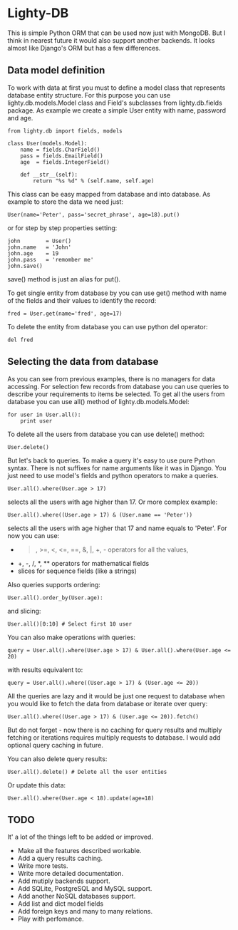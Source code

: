 Lighty-DB
=========

This is simple Python ORM that can be used now just with MongoDB. But I think 
in nearest future it would also support another backends. It looks almost like
Django's ORM but has a few differences.


Data model definition
---------------------

To work with data at first you must to define a model class that represents
database entity structure. For this purpose you can use lighty.db.models.Model
class and Field's subclasses from lighty.db.fields package. As example we create
a simple User entity with name, password and age.

	from lighty.db import fields, models

	class User(models.Model):
		name = fields.CharField()
		pass = fields.EmailField()
		age  = fields.IntegerField()

		def __str__(self):
			return "%s %d" % (self.name, self.age)

This class can be easy mapped from database and into database. As example to
store the data we need just:

	User(name='Peter', pass='secret_phrase', age=18).put()

or for step by step properties setting:

	john		= User()
	john.name	= 'John'
	john.age	= 19
	john.pass	= 'remomber me'
	john.save()

save() method is just an alias for put().

To get single entity from database by you can use get() method with name of the
fields and their values to identify the record:

	fred = User.get(name='fred', age=17)

To delete the entity from database you can use python del operator:

	del fred

Selecting the data from database
--------------------------------

As you can see from previous examples, there is no managers for data accessing.
For selection few records from database you can use queries to describe your
requirements to items be selected. To get all the users from database you can
use all() method of lighty.db.models.Model:

	for user in User.all():
		print user

To delete all the users from database you can use delete() method:

	User.delete()

But let's back to queries. To make a query it's easy to use pure Python syntax.
There is not suffixes for name arguments like it was in Django. You just need to
use model's fields and python operators to make a queries.

	User.all().where(User.age > 17)

selects all the users with age higher than 17. Or more complex example:

	User.all().where((User.age > 17) & (User.name == 'Peter'))

selects all the users with age higher that 17 and name equals to 'Peter'. For
now you can use:

- >, >=, <, <=, ==, &, |, +, - operators for all the values, 
- +, -, /, *, ** operators for mathematical fields
- slices for sequence fields (like a strings)

Also queries supports ordering:

	User.all().order_by(User.age): 

and slicing:

	User.all()[0:10] # Select first 10 user

You can also make operations with queries:

	query = User.all().where(User.age > 17) & User.all().where(User.age <= 20)

with results equivalent to:

	query = User.all().where((User.age > 17) & (User.age <= 20))

All the queries are lazy and it would be just one request to database when you
would like to fetch the data from database or iterate over query:

	User.all().where((User.age > 17) & (User.age <= 20)).fetch()

But do not forget - now there is no caching for query results and multiply 
fetching or iterations requires multiply requests to database. I would add
optional query caching in future.

You can also delete query results:

	User.all().delete() # Delete all the user entities

Or update this data:

	User.all().where(User.age < 18).update(age=18)


TODO
----

It' a lot of the things left to be added or improved.

- Make all the features described workable.
- Add a query results caching.
- Write more tests.
- Write more detailed documentation.
- Add mutiply backends support.
- Add SQLite, PostgreSQL and MySQL support.
- Add another NoSQL databases support.
- Add list and dict model fields
- Add foreign keys and many to many relations.
- Play with perfomance.
